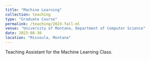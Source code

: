 ```yaml
---
title: "Machine Learning"
collection: teaching
type: "Graduate Course"
permalink: /teaching/2023-fall-ml
venue: "University of Montana, Department of Computer Science"
date: 2023-08-30
location: "Missoula, Montana"
---
```


Teaching Assistant for the Machine Learning Class.